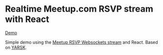 # Realtime Meetup.com RSVP stream with React

[Demo](http://bradleyboy.github.io/react-meetup-rsvp-stream/)

Simple demo using the [Meetup RSVP Websockets stream](http://www.meetup.com/meetup_api/docs/stream/2/rsvps/#websockets) and React. Based on [YARSK](https://github.com/bradleyboy/yarsk).
